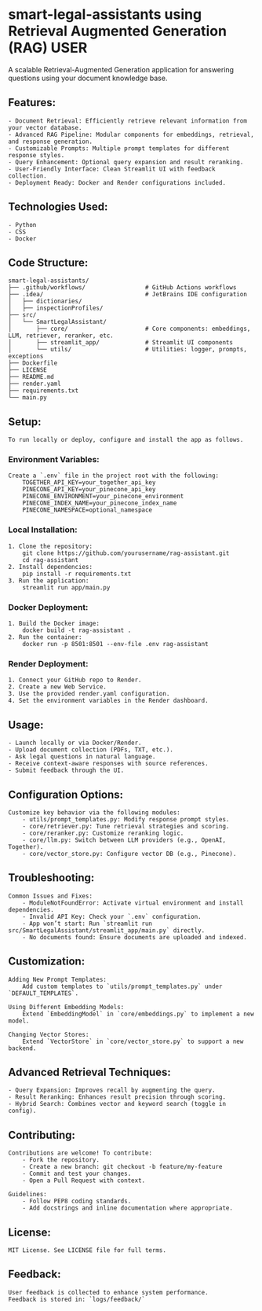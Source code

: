 # smart-legal-assistants using Retrieval Augmented Generation (RAG) USER

A scalable Retrieval-Augmented Generation application for answering questions using your document knowledge base.

## Features:
    - Document Retrieval: Efficiently retrieve relevant information from your vector database.
    - Advanced RAG Pipeline: Modular components for embeddings, retrieval, and response generation.
    - Customizable Prompts: Multiple prompt templates for different response styles.
    - Query Enhancement: Optional query expansion and result reranking.
    - User-Friendly Interface: Clean Streamlit UI with feedback collection.
    - Deployment Ready: Docker and Render configurations included.

## Technologies Used:
    - Python
    - CSS
    - Docker

## Code Structure:
    smart-legal-assistants/
    ├── .github/workflows/                 # GitHub Actions workflows
    ├── .idea/                             # JetBrains IDE configuration
    │   ├── dictionaries/
    │   ├── inspectionProfiles/
    ├── src/
    │   └── SmartLegalAssistant/
    │       ├── core/                      # Core components: embeddings, LLM, retriever, reranker, etc.
    │       ├── streamlit_app/             # Streamlit UI components
    │       └── utils/                     # Utilities: logger, prompts, exceptions
    ├── Dockerfile
    ├── LICENSE
    ├── README.md
    ├── render.yaml
    ├── requirements.txt
    └── main.py

## Setup:
    To run locally or deploy, configure and install the app as follows.

### Environment Variables:
    Create a `.env` file in the project root with the following:
        TOGETHER_API_KEY=your_together_api_key
        PINECONE_API_KEY=your_pinecone_api_key
        PINECONE_ENVIRONMENT=your_pinecone_environment
        PINECONE_INDEX_NAME=your_pinecone_index_name
        PINECONE_NAMESPACE=optional_namespace

### Local Installation:
    1. Clone the repository:
        git clone https://github.com/yourusername/rag-assistant.git
        cd rag-assistant
    2. Install dependencies:
        pip install -r requirements.txt
    3. Run the application:
        streamlit run app/main.py

### Docker Deployment:
    1. Build the Docker image:
        docker build -t rag-assistant .
    2. Run the container:
        docker run -p 8501:8501 --env-file .env rag-assistant

### Render Deployment:
    1. Connect your GitHub repo to Render.
    2. Create a new Web Service.
    3. Use the provided render.yaml configuration.
    4. Set the environment variables in the Render dashboard.

## Usage:
    - Launch locally or via Docker/Render.
    - Upload document collection (PDFs, TXT, etc.).
    - Ask legal questions in natural language.
    - Receive context-aware responses with source references.
    - Submit feedback through the UI.

## Configuration Options:
    Customize key behavior via the following modules:
        - utils/prompt_templates.py: Modify response prompt styles.
        - core/retriever.py: Tune retrieval strategies and scoring.
        - core/reranker.py: Customize reranking logic.
        - core/llm.py: Switch between LLM providers (e.g., OpenAI, Together).
        - core/vector_store.py: Configure vector DB (e.g., Pinecone).

## Troubleshooting:
    Common Issues and Fixes:
        - ModuleNotFoundError: Activate virtual environment and install dependencies.
        - Invalid API Key: Check your `.env` configuration.
        - App won’t start: Run `streamlit run src/SmartLegalAssistant/streamlit_app/main.py` directly.
        - No documents found: Ensure documents are uploaded and indexed.

## Customization:

    Adding New Prompt Templates:
        Add custom templates to `utils/prompt_templates.py` under `DEFAULT_TEMPLATES`.

    Using Different Embedding Models:
        Extend `EmbeddingModel` in `core/embeddings.py` to implement a new model.

    Changing Vector Stores:
        Extend `VectorStore` in `core/vector_store.py` to support a new backend.

## Advanced Retrieval Techniques:
    - Query Expansion: Improves recall by augmenting the query.
    - Result Reranking: Enhances result precision through scoring.
    - Hybrid Search: Combines vector and keyword search (toggle in config).

## Contributing:
    Contributions are welcome! To contribute:
        - Fork the repository.
        - Create a new branch: git checkout -b feature/my-feature
        - Commit and test your changes.
        - Open a Pull Request with context.

    Guidelines:
        - Follow PEP8 coding standards.
        - Add docstrings and inline documentation where appropriate.

## License:
    MIT License. See LICENSE file for full terms.

## Feedback:
    User feedback is collected to enhance system performance.
    Feedback is stored in: `logs/feedback/`           